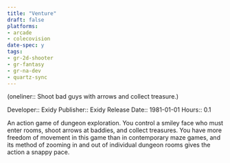 ```yaml
---
title: "Venture"
draft: false
platforms:
- arcade
- colecovision
date-spec: y
tags:
- gr-2d-shooter
- gr-fantasy
- gr-na-dev
- quartz-sync
---
```


(oneliner:: Shoot bad guys with arrows and collect treasure.)

Developer:: Exidy 
Publisher:: Exidy
Release Date:: 1981-01-01
Hours:: 0.1

An action game of dungeon exploration. You control a smiley face who must enter rooms, shoot arrows at baddies, and collect treasures. You have more freedom of movement in this game than in contemporary maze games, and its method of zooming in and out of individual dungeon rooms gives the action a snappy pace.